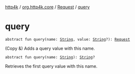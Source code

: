 [http4k](../../index.md) / [org.http4k.core](../index.md) / [Request](index.md) / [query](./query.md)

# query

`abstract fun query(name: `[`String`](https://kotlinlang.org/api/latest/jvm/stdlib/kotlin/-string/index.html)`, value: `[`String`](https://kotlinlang.org/api/latest/jvm/stdlib/kotlin/-string/index.html)`?): `[`Request`](index.md)

(Copy &amp;) Adds a query value with this name.

`abstract fun query(name: `[`String`](https://kotlinlang.org/api/latest/jvm/stdlib/kotlin/-string/index.html)`): `[`String`](https://kotlinlang.org/api/latest/jvm/stdlib/kotlin/-string/index.html)`?`

Retrieves the first query value with this name.

